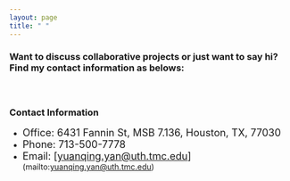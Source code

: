 ```yaml
---
layout: page
title: " "
---
```


### Want to discuss collaborative projects or just want to say hi? Find my contact information as belows: 
#### <br/>
### Contact Information
* <font size="+1">Office: 6431 Fannin St, MSB 7.136, Houston, TX, 77030</font>
* <font size="+1">Phone: 713-500-7778</font>
* <font size="+1">Email: [yuanqing.yan@uth.tmc.edu]</font>(mailto:yuanqing.yan@uth.tmc.edu)
